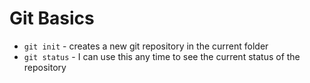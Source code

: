 # Git Basics
* `git init` - creates a new git repository in the current folder
* `git status` - I can use this any time to see the current status of the repository
